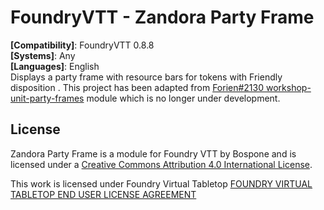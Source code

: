 <h1>FoundryVTT - Zandora Party Frame</h1>
<b>[Compatibility]</b>: FoundryVTT 0.8.8</br>
<b>[Systems]</b>: Any</br>
<b>[Languages]</b>: English</br>
Displays a party frame with resource bars for tokens with Friendly disposition . This project has been adapted from <a href="https://github.com/Foundry-Workshop/party-unit-frames#foundryvtt---workshops-party-unit-frames">Forien#2130 workshop-unit-party-frames</a> module which is no longer under development.
<h2>License</h2>
<p>Zandora Party Frame is a module for Foundry VTT by Bospone and is licensed under a <a href="https://creativecommons.org/licenses/by/4.0/">Creative Commons Attribution 4.0 International License</a>.</p>
<p>This work is licensed under Foundry Virtual Tabletop <a href="https://foundryvtt.com/article/license/">FOUNDRY VIRTUAL TABLETOP END USER LICENSE AGREEMENT</a></p>